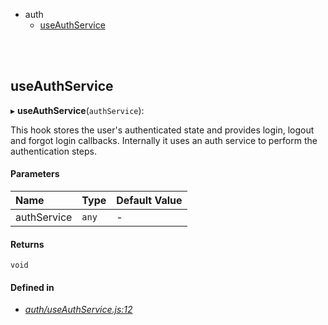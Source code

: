 - auth
  - <a href="#useauthservice">useAuthService</a>

<br/><br/>
## useAuthService

▸ **useAuthService**(`authService`): 

This hook stores the user's authenticated state and provides
login, logout and forgot login callbacks. Internally it uses
an auth service to perform the authentication steps.



#### Parameters
| Name | Type | Default Value |
| :--- | :--- | :------------ |
| authService | `any` | *-* |


#### Returns
`void`


#### Defined in
- *[auth/useAuthService.js:12](https://github.com/Apartment-Snapshot/snapshot-ui/tree/main/app/src/services/auth/useAuthService.js#L12)*

<br/>

